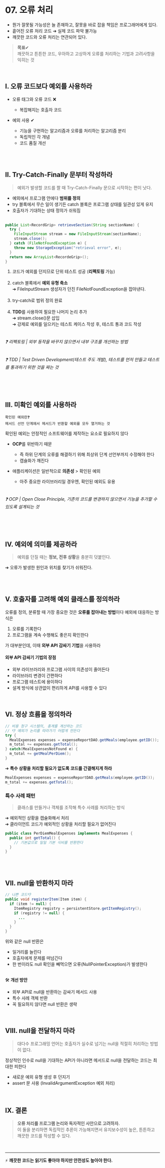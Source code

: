 # 07. 오류 처리

- 뭔가 잘못될 가능성은 늘 존재하고, 잘못을 바로 잡을 책임은 프로그래머에게 있다.
- 흩어진 오류 처리 코드 ➔ 실제 코드 파악 불가능
- 깨끗한 코드와 오류 처리는 연관되어 있다.

> **목표**✔ <br>
> 깨끗하고 튼튼한 코드, 우아하고 고상하게 오류를 처리하는 기법과 고려사항을 익히는 것
<br>

## I. 오류 코드보다 예외를 사용하라
- 오류 태그와 오류 코드 ❌
  - 복잡해지는 호출자 코드

- 예외 사용 ✔
  - 기능을 구현하는 알고리즘과 오류를 처리하는 알고리즘 분리
  - 독립적인 각 개념
  - 코드 품질 개선

<br><br>

## II. Try-Catch-Finally 문부터 작성하라
> 예외가 발생할 코드를 짤 때 Try-Catch-Finally 문으로 시작하는 편이 낫다.

- 예외에서 프로그램 안에다 **범위를 정의** <br>
- try 블록에서 무슨 일이 생기든 catch 블록은 프로그램 상태를 일관성 있게 유지 <br>
- 호출자가 기대하는 상태 정의가 쉬워짐 <br><br>

```java
public List<RecordGrip> retrieveSection(String sectionName) {
  try {
    FileInputStream stream = new FileInputStream(sectionName);
    stream.close();
  } catch (FileNotFoundException e) {
    throw new StorageException("retrieval error", e);
  }
  return new ArrayList<RecordeGrip>();
}
```
1. 코드가 예외를 던지므로 단위 테스트 성공 (**리펙토링** 가능) <br><br>
2. catch 블록에서 **예외 유형 축소** <br>
➔ FileInputStream 생성자가 던진 FileNotFoundException을 잡아낸다. <br><br>
3. try-catch로 범위 정의 완료 <br><br>
4. **TDD**를 사용하여 필요한 나머지 논리 추가 <br>
➔ stream.close()문 삽입 <br>
➔ 강제로 예외를 일으키는 테스트 케이스 작성 후, 테스트 통과 코드 작성 <br><br>

###### ❓ 리펙토링 | 외부 동작을 바꾸지 않으면서 내부 구조를 개선하는 방법
###### ❓ TDD | Test Driven Development(테스트 주도 개발), 테스트를 먼저 만들고 테스트를 통과하기 위한 것을 짜는 것

<br><br>

## III. 미확인 예외를 사용하라
```
확인된 예외란❓
메서드 선언 단계에서 메서드가 반환할 예외를 모두 열거하는 것
```
확인된 예외는 안정적인 소프트웨어를 제작하는 요소로 필요하지 않다
   - **OCP**를 위반하기 때문
     - 즉 하위 단계의 오류를 해결하기 위해 최상위 단계 선언부까지 수정해야 한다
     - 캡슐화가 깨진다

  - 애플리케이션은 일반적으로 **의존성** > 확인된 예외
    - 아주 중요한 라이브러리일 경우엔, 확인된 예외도 유용  <br><br> 

###### ❓ OCP | Open Close Principle, 기존의 코드를 변경하지 않으면서 기능을 추가할 수 있도록 설계되는 것

<br><br>

## IV. 예외에 의미를 제공하라
> 예외를 던질 때는 **정보, 전후 상황**을 충분히 덧붙인다.

➔ 오류가 발생한 원인과 위치를 찾기가 쉬워진다.

<br><br>

## V. 호출자를 고려해 예외 클래스를 정의하라
오류를 정의, 분류할 때 가장 중요한 것은 **오류를 잡아내는 방법**이다
예외에 대응하는 방식은 <br>
1. 오류를 기록한다
2. 프로그램을 계속 수행해도 좋은지 확인한다

가 대부분인데, 이때 **외부 API 감싸기 기법**을 사용하라

#### 외부 API 감싸기 기법의 장점

- 외부 라이브러리와 프로그램 사이의 의존성이 줄어든다
- 라이브러리 변경이 간편하다
- 프로그램 테스트에 용이하다
- 설계 방식에 상관없이 편리하게 API를 사용할 수 있다

<br>

## VI. 정상 흐름을 정의하라
```java
// 비용 청구 시스템의, 총계를 계산하는 코드
// 👎 예외가 논리를 따라가기 어렵게 만든다
try {
  MealExpenses expenses = expenseReportDAO.getMeals(employee.getID());
  m_total += expenses.getTotal();
} catch(MealExpensesNotFound e) {
  m_total += getMealPerDiem();
}
```

➔ **특수 상황을 처리할 필요가 없도록 코드를 간결해지게 하라**

```java
MealExpenses expenses = expenseReportDAO.getMeals(employee.getID());
m_total += expenses.getTotal();
```

### 특수 사례 패턴
> 클래스를 만들거나 객체를 조작해 특수 사례를 처리하는 방식

➔ 예외적인 상황을 캡슐화해서 처리 <br>
➔ 클라이언트 코드가 예외적인 상황을 처리할 필요가 없어진다 
```java
public class PerDiemMealExpenses implements MealExpenses {
  public int getTotal() {
    // 기본값으로 일일 기본 식비를 반환한다
  }
}
```

<br><br>

## VII. null을 반환하지 마라
```java
// 나쁜 코드👎 
public void registerItem(Item item) {
  if (item != null) {
    ItemRegistry registry = persistentStore.getItemRegistry();
    if (registry != null) {
      ...
    }
  }
}
```
위와 같은 null 반환은
- 일거리를 늘린다
- 호출자에게 문제를 떠넘긴다
- 한 번이라도 null 확인을 빼먹으면 오류(NullPointerException)가 발생한다 <br><br>

🛠 **개선 방안** <br>
 - 외부 API로 null을 반환하는 감싸기 메서드 사용 <br>
 -  특수 사례 객체 반환 <br>
 - 꼭 필요하지 않다면 null 반환은 생략
 
<br>

## VIII. null을 전달하지 마라
> 대다수 프로그래밍 언어는 호출자가 실수로 넘기는 null을 적절히 처리하는 방법이 없다.

정상적인 인수로 null을 기대하는 API가 아니라면 메서드로 null을 전달하는 코드는 최대한 피한다 <br>

- 새로운 예외 유형 생성 후 던지기
- assert 문 사용 (InvalidArgumentException 예외 처리) <br><br><br>

## IX. 결론
> **오류 처리를 프로그램 논리와 독자적인 사안으로 고려하자.** <br>
> 이 둘을 분리하면 독립적인 추론이 가능해지면서 유지보수성이 높은, 튼튼하고 깨끗한 코드를 작성할 수 있다.
   
<br>

***

⚡ **깨끗한 코드는 읽기도 좋아야 하지만 안전성도 높아야 한다.**

<br>




